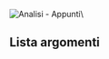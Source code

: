 ![Analisi - Appunti](https://repository-images.githubusercontent.com/274658986/f04e5f00-b623-11ea-9800-3219e34d369d)\

## Lista argomenti
